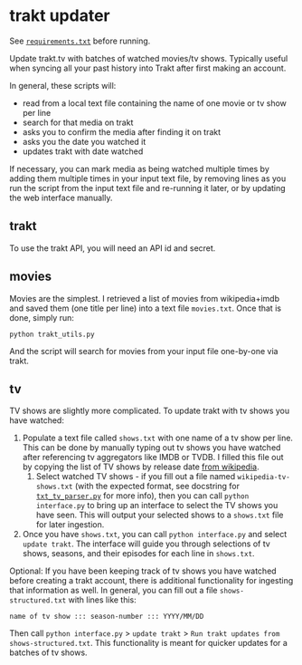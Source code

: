 # trakt updater

See [`requirements.txt`](./requirements.txt) before running.

Update trakt.tv with batches of watched movies/tv shows. Typically useful when syncing all your past history into Trakt after first making an account.

In general, these scripts will:
- read from a local text file containing the name of one movie or tv show per line
- search for that media on trakt
- asks you to confirm the media after finding it on trakt
- asks you the date you watched it
- updates trakt with date watched

If necessary, you can mark media as being watched multiple times by adding them multiple times in your input text file, by removing lines as you run the script from the input text file and re-running it later, or by updating the web interface manually.

## trakt

To use the trakt API, you will need an API id and secret.

## movies

Movies are the simplest. I retrieved a list of movies from wikipedia+imdb and saved them (one title per line) into a text file `movies.txt`. Once that is done, simply run:

`python trakt_utils.py`

And the script will search for movies from your input file one-by-one via trakt.

## tv

TV shows are slightly more complicated. To update trakt with tv shows you have watched:

1. Populate a text file called `shows.txt` with one name of a tv show per line. This can be done by manually typing out tv shows you have watched after referencing tv aggregators like IMDB or TVDB. I filled this file out by copying the list of TV shows by release date [from wikipedia](https://en.wikipedia.org/wiki/List_of_American_television_programs_by_debut_date).
    1. Select watched TV shows - if you fill out a file named `wikipedia-tv-shows.txt` (with the expected format, see docstring for [`txt_tv_parser.py`](txt_tv_parser.py) for more info), then you can call `python interface.py` to bring up an interface to select the TV shows you have seen. This will output your selected shows to a `shows.txt` file for later ingestion.
3. Once you have `shows.txt`, you can call `python interface.py` and select `update trakt`. The interface will guide you through selections of tv shows, seasons, and their episodes for each line in `shows.txt`.

Optional:
If you have been keeping track of tv shows you have watched before creating a trakt account, there is additional functionality for ingesting that information as well. In general, you can fill out a file `shows-structured.txt` with lines like this:
```
name of tv show ::: season-number ::: YYYY/MM/DD
```

Then call `python interface.py` > `update trakt` > `Run trakt updates from shows-structured.txt`. This functionality is meant for quicker updates for a batches of tv shows.
